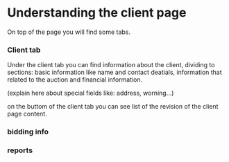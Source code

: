 # Understanding the client page

On top of the page you will find some tabs.

### Client tab
Under the client tab you can find information about the client, dividing to sections: basic information like name and contact deatials, information that related to the auction and financial information.

(explain here about special fields like: address, worning...)


on the buttom of the client tab you can see list of the revision of the client page content.

### bidding info

### reports

